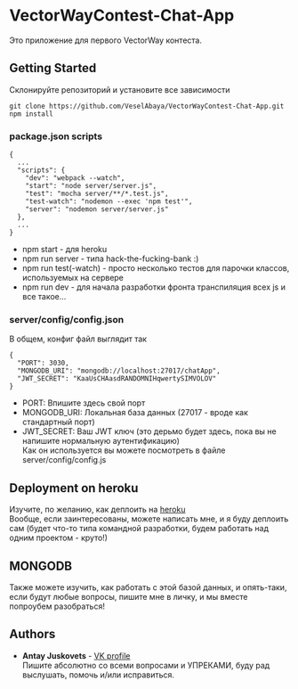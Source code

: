 # VectorWayContest-Chat-App

Это приложение для первого VectorWay контеста.

## Getting Started

Склонируйте репозиторий и установите все зависимости

```
git clone https://github.com/VeselAbaya/VectorWayContest-Chat-App.git
npm install
```

### package.json scripts

```
{
  ...
  "scripts": {
    "dev": "webpack --watch",
    "start": "node server/server.js",
    "test": "mocha server/**/*.test.js",
    "test-watch": "nodemon --exec 'npm test'",
    "server": "nodemon server/server.js"
  },
  ...
}
```
* npm start - для heroku
* npm run server - типа hack-the-fucking-bank :)
* npm run test(-watch) - просто несколько тестов для парочки классов, используемых на сервере
* npm run dev - для начала разработки фронта транспиляция всех js и все такое... <br>

### server/config/config.json
В общем, конфиг файл выглядит так
```
{
  "PORT": 3030,
  "MONGODB_URI": "mongodb://localhost:27017/chatApp", 
  "JWT_SECRET": "KaaUsCHAasdRANDOMNIHqwertySIMVOLOV"
}
```
* PORT: Впишите здесь свой порт
* MONGODB_URI: Локальная база данных (27017 - вроде как стандартный порт)
* JWT_SECRET: Ваш JWT ключ (это дерьмо будет здесь, пока вы не напишите нормальную аутентификацию) <br>
Как он используется вы можете посмотреть в файле server/config/config.js

## Deployment on heroku

Изучите, по желанию, как деплоить на [heroku](https://devcenter.heroku.com/articles/git) <br>
Вообще, если заинтересованы, можете написать мне, и я буду деплоить сам (будет что-то типа командной разработки, будем работать над одним проектом - круто!)

## MONGODB

Также можете изучить, как работать с этой базой данных, и опять-таки, если будут любые вопросы, пишите мне в личку, и мы вместе попроубем разобраться!

## Authors

* **Antay Juskovets** - [VK profile](https://vk.com/veselabaya) <br>
Пишите абсолютно со всеми вопросами и УПРЕКАМИ, буду рад выслушать, помочь и/или исправиться. 

